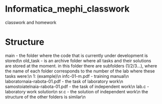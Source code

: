 # Informatica_mephi_classwork
classwork and homework

# Structure
main - the folder where the code that is currently under development is stored\n
old_task - is an archive folder where all tasks and their solutions are stored at the moment. in this folder there are subfolders (1/2/3...), where the name of each folder corresponds to the number of the lab where these tasks were:\n
1: (example)\n
  infc-01-m.pdf - training manual\n
  laboratornaia-rabota-01.pdf - the task of laboratory work\n
  samostoiatelnaia-rabota-01.pdf - the task of independent work\n
  lab.c - laboratory work solution\n
  sr.c - the solution of independent work\n
the structure of the other folders is similar\n
